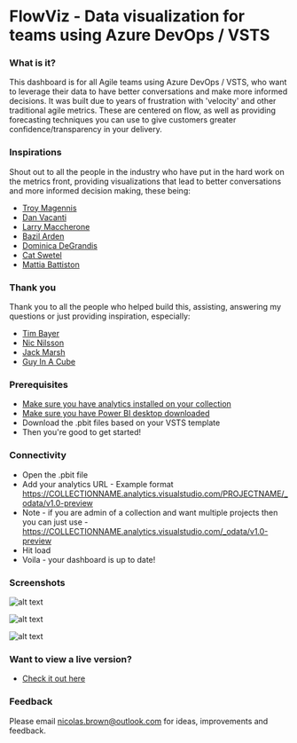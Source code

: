 # FlowViz - Data visualization for teams using Azure DevOps / VSTS

### What is it?
This dashboard is for all Agile teams using Azure DevOps / VSTS, who want to leverage their data to have better conversations and make more informed decisions. It was built due to years of frustration with 'velocity' and other traditional agile metrics. These are centered on flow, as well as providing forecasting techniques you can use to give customers greater confidence/transparency in your delivery.

### Inspirations

Shout out to all the people in the industry who have put in the hard work on the metrics front, providing visualizations that lead to better conversations and more informed decision making, these being:

* [Troy Magennis](https://twitter.com/t_magennis)
* [Dan Vacanti](https://twitter.com/danvacanti)
* [Larry Maccherone](https://twitter.com/LMaccherone)
* [Bazil Arden](https://twitter.com/bazila)
* [Dominica DeGrandis](https://twitter.com/dominicad)
* [Cat Swetel](https://twitter.com/CatSwetel)
* [Mattia Battiston](https://twitter.com/BattistonMattia)

### Thank you

Thank you to all the people who helped build this, assisting, answering my questions or just providing inspiration, especially:
* [Tim Bayer](https://www.linkedin.com/in/tim-bayer-4ab28783/)
* [Nic Nilsson](https://www.linkedin.com/in/nicholas-nilsson-6b601225/)
* [Jack Marsh](https://www.linkedin.com/in/jack-marsh-1a1aa564)
* [Guy In A Cube](https://www.youtube.com/watch?v=JlUfz18cx_w)

### Prerequisites
* [Make sure you have analytics installed on your collection](https://marketplace.visualstudio.com/items?itemName=ms.vss-analytics)
* [Make sure you have Power BI desktop downloaded](https://www.microsoft.com/en-us/download/details.aspx?id=45331)
* Download the .pbit files based on your VSTS template
* Then you're good to get started!

### Connectivity
* Open the .pbit file
* Add your analytics URL - Example format https://COLLECTIONNAME.analytics.visualstudio.com/PROJECTNAME/_odata/v1.0-preview 
* Note - if you are admin of a collection and want multiple projects then you can just use -  https://COLLECTIONNAME.analytics.visualstudio.com/_odata/v1.0-preview
* Hit load
* Voila - your dashboard is up to date!

### Screenshots
![alt text](https://github.com/nbrown02/FlowViz/raw/master/FlowViz%20Page%201.png)

![alt text](https://github.com/nbrown02/FlowViz/raw/master/FlowViz%20Page%202.png)

![alt text](https://github.com/nbrown02/FlowViz/raw/master/FlowViz%20Page%203.png)

### Want to view a live version?
* [Check it out here](https://app.powerbi.com/view?r=eyJrIjoiZTgxMTI1ZGItNzQwMC00NjJhLTgwMWMtZWE2M2MyOTdlYmQzIiwidCI6IjUxMzI5NGEwLTNlMjAtNDFiMi1hOTcwLTZkMzBiZjE1NDZmYSIsImMiOjZ9)

### Feedback
Please email nicolas.brown@outlook.com for ideas, improvements and feedback.
